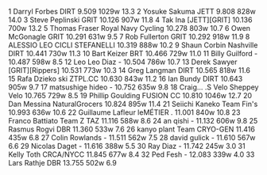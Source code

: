   1  Darryl Forbes  DIRT  9.509    1029w  13.3
  2  Yosuke Sakuma  JETT  9.808    828w  14.0
  3  Steve Peplinski  GRIT  10.126    907w  11.8
  4  Tak Ina  [JETT][GRIT]  10.136    700w  13.2
  5  Thomas Fraser  Royal Navy Cycling  10.278    803w  10.7
  6  Owen McGonagle  GRIT  10.291    631w  9.5
  7  Rob Fullerton  GRIT  10.292    918w  11.9
  8  ALESSIO LEO  CICLI STEFANELLI  10.319    888w  10.2
  9  Shaun Corbin Nashville  DIRT  10.441    730w  11.3
 10  Bart Keizer  BRT  10.466    729w  11.0
 11  Billy Guilford  -  10.487    598w  8.5
 12  Leo Leo Diaz  -  10.504    786w  10.7
 13  Derek Sawyer  [GRIT][Rippers]  10.531    773w  10.3
 14  Greg Langman  DIRT  10.565    818w  11.6
 15  Rafa Dzieko  ski ZTPL.CC  10.630    843w  11.2
 16  Ian Bundy  DIRT  10.643    905w  9.7
 17  matsushige hideo  -  10.752    635w  9.8
 18  Craig... .S Velo  Sheppey Velo  10.765    729w  8.5
 19  Phillip Goulding  FUSION CC  10.810    1046w  12.7
 20  Dan Messina  NaturalGrocers  10.824    895w  11.4
 21  Seiichi Kaneko  Team Fin's  10.993    636w  10.6
 22  Guillaume Lafleur  leMÉTIER .  11.001    840w  10.8
 23  Franco Battiato  Team Z TAZ  11.116    588w  8.6
 24  an qishi  -  11.132    606w  9.8
 25  Rasmus Rogvi  DBR  11.360    533w  7.6
 26  kanyo plant  Team CRYO-GEN  11.416    435w  6.8
 27  Colin Rowlands  -  11.511    562w  7.5
 28  david gulick  -  11.610    567w  6.6
 29  Nicolas Daget  -  11.616    388w  5.5
 30  Ray Diaz  -  11.742    245w  3.0
 31  Kelly Toth  CRCA/NYCC  11.845    677w  8.4
 32  Ped Fesh  -  12.083    339w  4.0
 33  Lars Rathje  DBR  13.755    502w  6.9
